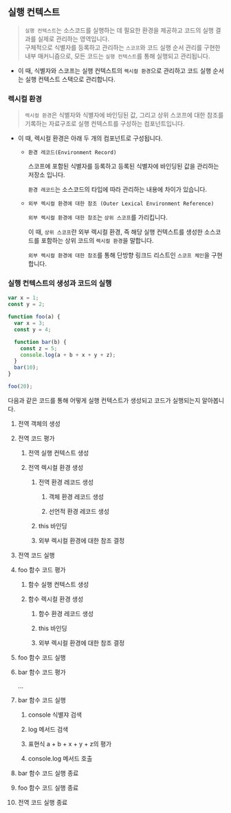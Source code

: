 ## 실행 컨텍스트

> `실행 컨텍스트`는 소스코드를 실행하는 데 필요한 환경을 제공하고 코드의 실행 결과를 실제로 관리하는 영역입니다.<br/>구체적으로 식별자를 등록하고 관리하는 `스코프`와 코드 실행 순서 관리를 구현한 내부 매커니즘으로, 모든 코드는 `실행 컨텍스트`를 통해 실행되고 관리됩니다.

- 이 때, 식별자와 스코프는 실행 컨텍스트의 `렉시컬 환경`으로 관리하고 코드 실행 순서는 실행 컨텍스트 스택으로 관리합니다.

### 렉시컬 환경

> `렉시컬 환경`은 식별자와 식별자에 바인딩된 값, 그리고 상위 스코프에 대한 참조를 기록하는 자료구조로 실행 컨텍스트를 구성하는 컴포넌트입니다.

- 이 때, 렉시컬 환경은 아래 두 개의 컴포넌트로 구성됩니다.

  - `환경 레코드(Environment Record)`

    스코프에 포함된 식별자를 등록하고 등록된 식별자에 바인딩된 값을 관리하는 저장소 입니다.

    `환경 레코드`는 소스코드의 타입에 따라 관리하는 내용에 차이가 있습니다.

  * `외부 렉시컬 환경에 대한 참조 (Outer Lexical Environment Reference)`

    `외부 렉시컬 환경에 대한 참조`는 `상위 스코프`를 가리킵니다.

    이 때, `상위 스코프`란 외부 렉시컬 환경, 즉 해당 실행 컨텍스트를 생성한 소스코드를 포함하는 상위 코드의 `렉시컬 환경`을 말합니다.

    `외부 렉시컬 환경에 대한 참조`를 통해 단방향 링크드 리스트인 `스코프 체인`을 구현합니다.

### 실행 컨텍스트의 생성과 코드의 실행

```js
var x = 1;
const y = 2;

function foo(a) {
  var x = 3;
  const y = 4;

  function bar(b) {
    const z = 5;
    console.log(a + b + x + y + z);
  }
  bar(10);
}

foo(20);
```

다음과 같은 코드를 통해 어떻게 실행 컨텍스트가 생성되고 코드가 실행되는지 알아봅니다.

1. 전역 객체의 생성

2. 전역 코드 평가

   1. 전역 실행 컨텍스트 생성

   2. 전역 렉시컬 환경 생성

      1. 전역 환경 레코드 생성

         1. 객체 환경 레코드 생성

         1. 선언적 환경 레코드 생성

      2. this 바인딩

      3. 외부 렉시컬 환경에 대한 참조 결정

3. 전역 코드 실행

4. foo 함수 코드 평가

   1. 함수 실행 컨텍스트 생성

   2. 함수 렉시컬 환경 생성

      1. 함수 환경 레코드 생성

      2. this 바인딩

      3. 외부 렉시컬 환경에 대한 참조 결정

5. foo 함수 코드 실행

6. bar 함수 코드 평가

   ...

7. bar 함수 코드 실행

   1. console 식별쟈 검색

   2. log 메서드 검색

   3. 표현식 a + b + x + y + z의 평가

   4. console.log 메서드 호출

8. bar 함수 코드 실행 종료

9. foo 함수 코드 실행 종료

10. 전역 코드 실행 종료
